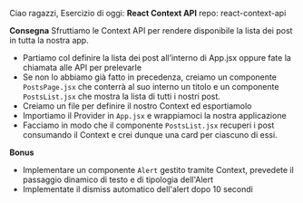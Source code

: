 Ciao ragazzi,
Esercizio di oggi: **React Context API**
repo: react-context-api

**Consegna**
Sfruttiamo le Context API per rendere disponibile la lista dei post in tutta la nostra app.
- Partiamo col definire la lista dei post all’interno di App.jsx oppure fate la chiamata alle API per prelevarle
- Se non lo abbiamo già fatto in precedenza, creiamo un componente `PostsPage.jsx`  che conterrà al suo interno un titolo e un componente `PostsList.jsx`  che mostra la lista di tutti i nostri post.
- Creiamo un file per definire il nostro Context ed esportiamolo
- Importiamo il Provider in `App.jsx` e wrappiamoci la nostra applicazione
- Facciamo in modo che il componente `PostsList.jsx` recuperi i post consumando il Context e crei dunque una card per ciascuno di essi.

**Bonus**
- Implementare un componente `Alert` gestito tramite Context, prevedete il passaggio dinamico di testo e di tipologia dell'Alert
- Implementate il dismiss automatico dell'alert dopo 10 secondi